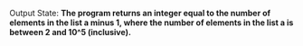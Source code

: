 Output State: **The program returns an integer equal to the number of elements in the list a minus 1, where the number of elements in the list a is between 2 and 10^5 (inclusive).**